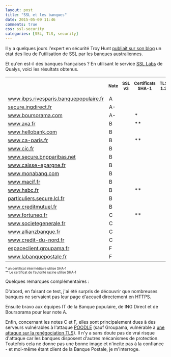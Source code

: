```yaml
---
layout: post
title: "SSL et les banques"
date: 2015-05-09 11:46
comments: true
css: ssl-security
categories: [SSL, TLS, security]
---
```


Il y a quelques jours l'expert en sécurité Troy Hunt [publiait sur son blog](http://www.troyhunt.com/2015/05/do-you-really-want-bank-grade-security.html) un état des lieu de l'utilisation de SSL par les banques australiennes.

Et qu'en est-il des banques françaises ? En utilisant le service [SSL Labs](https://www.ssllabs.com/) de Qualys, voici les résultats obtenus.

<!-- more -->

<table style="border:none;">
    <tr style="font-size: small; border:none;">
        <th class="rotate"/>
        <th class="rotate"><div><span>Note</span></div></th>
        <th class="rotate"><div><span>SSL v3</span></div></th>
        <th class="rotate"><div><span>Certificats SHA-1</span></div></th>
        <th class="rotate"><div><span>TLS 1.2</span></div></th>
        <th class="rotate"><div><span>RC4</span></div></th>
        <th class="rotate"><div><span>Perfect Forward Secrecy</span></div></th>
        <th class="rotate"><div><span>Vulnérabilité POODLE</span></div></th>
        <th class="rotate"><div><span>Vulnérabilité Heartbleed</span></div></th>
        <th class="rotate"><div><span>Certificat EV</span></div></th>
        <th class="rotate"><div><span>Certificate Transparency</span></div></th>
    </tr>
    <tr>
        <td class="name A"><a href="https://www.ssllabs.com/ssltest/analyze.html?d=www.ibps.rivesparis.banquepopulaire.fr&hideResults=on">www.ibps.rivesparis.banquepopulaire.fr</a></td>
        <td class="grade A">A</td>
        <td data-feature="SSL 3" class="pass"></td>
        <td data-feature="SHA-1" class="fail"></td>
        <td data-feature="TLS 1.2" class="pass"></td>
        <td data-feature="RC4" class="pass"></td>
        <td data-feature="PFS" class="pass"></td>
        <td data-feature="POODLE" class="pass"></td>
        <td data-feature="Heartbleed"class="pass"></td>
        <td data-feature="EV" class="info no"></td>
        <td data-feature="Transparency" class="info no"></td>
    </tr>
    <tr>
        <td class="name A"><a href="https://www.ssllabs.com/ssltest/analyze.html?d=secure.ingdirect.fr&hideResults=on">secure.ingdirect.fr</a></td>
        <td class="grade A">A-</td>
        <td data-feature="SSL 3" class="pass"></td>
        <td data-feature="SHA-1" class="fail"></td>
        <td data-feature="TLS 1.2" class="pass"></td>
        <td data-feature="RC4" class="pass"></td>
        <td data-feature="PFS" class="fail"></td>
        <td data-feature="POODLE" class="pass"></td>
        <td data-feature="Heartbleed"class="pass"></td>
        <td data-feature="EV" class="info yes"></td>
        <td data-feature="Transparency" class="info no"></td>
    </tr>
    <tr>
        <td class="name A"><a href="https://www.ssllabs.com/ssltest/analyze.html?d=boursorama.com&s=83.231.216.140&hideResults=on">www.boursorama.com</a></td>
        <td class="grade A">A-</td>
        <td data-feature="SSL 3" class="pass"></td>
        <td data-feature="SHA-1" class="pass">*</td>
        <td data-feature="TLS 1.2" class="pass"></td>
        <td data-feature="RC4" class="pass"></td>
        <td data-feature="PFS" class="fail"></td>
        <td data-feature="POODLE" class="pass"></td>
        <td data-feature="Heartbleed"class="pass"></td>
        <td data-feature="EV" class="info yes"></td>
        <td data-feature="Transparency" class="info no"></td>
    </tr>
    <tr>
        <td class="name B"><a href="https://www.ssllabs.com/ssltest/analyze.html?d=www.axa.fr&s=174.35.7.31&hideResults=on">www.axa.fr</a></td>
        <td class="grade B">B</td>
        <td data-feature="SSL 3" class="pass"></td>
        <td data-feature="SHA-1" class="pass">**</td>
        <td data-feature="TLS 1.2" class="pass"></td>
        <td data-feature="RC4" class="fail"></td>
        <td data-feature="PFS" class="fail"></td>
        <td data-feature="POODLE" class="pass"></td>
        <td data-feature="Heartbleed"class="pass"></td>
        <td data-feature="EV" class="info no"></td>
        <td data-feature="Transparency" class="info no"></td>
    </tr>
    <tr>
        <td class="name B"><a href="https://www.ssllabs.com/ssltest/analyze.html?d=www.hellobank.fr&hideResults=on">www.hellobank.com</a></td>
        <td class="grade B">B</td>
        <td data-feature="SSL 3" class="pass"></td>
        <td data-feature="SHA-1" class="pass"></td>
        <td data-feature="TLS 1.2" class="pass"></td>
        <td data-feature="RC4" class="fail"></td>
        <td data-feature="PFS" class="fail"></td>
        <td data-feature="POODLE" class="pass"></td>
        <td data-feature="Heartbleed"class="pass"></td>
        <td data-feature="EV" class="info no"></td>
        <td data-feature="Transparency" class="info no"></td>
    </tr>
    <tr>
        <td class="name B"><a href="https://www.ssllabs.com/ssltest/analyze.html?d=www.ca-paris.fr&hideResults=on">www.ca-paris.fr</a></td>
        <td class="grade B">B</td>
        <td data-feature="SSL 3" class="pass"></td>
        <td data-feature="SHA-1" class="pass">**</td>
        <td data-feature="TLS 1.2" class="fail"></td>
        <td data-feature="RC4" class="fail"></td>
        <td data-feature="PFS" class="fail"></td>
        <td data-feature="POODLE" class="pass"></td>
        <td data-feature="Heartbleed"class="pass"></td>
        <td data-feature="EV" class="info yes"></td>
        <td data-feature="Transparency" class="info yes"></td>
    </tr>
    <tr>
        <td class="name B"><a href="https://www.ssllabs.com/ssltest/analyze.html?d=www.cic.fr&s=145.226.109.155&hideResults=on">www.cic.fr</a></td>
        <td class="grade B">B</td>
        <td data-feature="SSL 3" class="pass"></td>
        <td data-feature="SHA-1" class="pass"></td>
        <td data-feature="TLS 1.2" class="fail"></td>
        <td data-feature="RC4" class="fail"></td>
        <td data-feature="PFS" class="fail"></td>
        <td data-feature="POODLE" class="pass"></td>
        <td data-feature="Heartbleed"class="pass"></td>
        <td data-feature="EV" class="info yes"></td>
        <td data-feature="Transparency" class="info yes"></td>
    </tr>
    <tr>
        <td class="name B"><a href="https://www.ssllabs.com/ssltest/analyze.html?d=www.secure.bnpparibas.net&s=159.50.16.33&hideResults=on">www.secure.bnpparibas.net</a></td>
        <td class="grade B">B</td>
        <td data-feature="SSL 3" class="pass"></td>
        <td data-feature="SHA-1" class="fail"></td>
        <td data-feature="TLS 1.2" class="pass"></td>
        <td data-feature="RC4" class="fail"></td>
        <td data-feature="PFS" class="fail"></td>
        <td data-feature="POODLE" class="pass"></td>
        <td data-feature="Heartbleed"class="pass"></td>
        <td data-feature="EV" class="info no"></td>
        <td data-feature="Transparency" class="info no"></td>
    </tr>
    <tr>
        <td class="name B"><a href="https://www.ssllabs.com/ssltest/analyze.html?d=www.caisse-epargne.fr&s=91.135.188.224&hideResults=on">www.caisse-epargne.fr</a></td>
        <td class="grade B">B</td>
        <td data-feature="SSL 3" class="pass"></td>
        <td data-feature="SHA-1" class="fail"></td>
        <td data-feature="TLS 1.2" class="pass"></td>
        <td data-feature="RC4" class="fail"></td>
        <td data-feature="PFS" class="fail"></td>
        <td data-feature="POODLE" class="pass"></td>
        <td data-feature="Heartbleed"class="pass"></td>
        <td data-feature="EV" class="info no"></td>
        <td data-feature="Transparency" class="info no"></td>
    </tr>
    <tr>
        <td class="name B"><a href="https://www.ssllabs.com/ssltest/analyze.html?d=www.monabanq.com&s=145.226.99.116&hideResults=on">www.monabanq.com</a></td>
        <td class="grade B">B</td>
        <td data-feature="SSL 3" class="pass"></td>
        <td data-feature="SHA-1" class="fail"></td>
        <td data-feature="TLS 1.2" class="fail"></td>
        <td data-feature="RC4" class="fail"></td>
        <td data-feature="PFS" class="fail"></td>
        <td data-feature="POODLE" class="pass"></td>
        <td data-feature="Heartbleed"class="pass"></td>
        <td data-feature="EV" class="info no"></td>
        <td data-feature="Transparency" class="info no"></td>
    </tr>
    <tr>
        <td class="name B"><a href="https://www.ssllabs.com/ssltest/analyze.html?d=www.macif.fr&hideResults=on">www.macif.fr</a></td>
        <td class="grade B">B</td>
        <td data-feature="SSL 3" class="fail"></td>
        <td data-feature="SHA-1" class="pass"></td>
        <td data-feature="TLS 1.2" class="fail"></td>
        <td data-feature="RC4" class="fail"></td>
        <td data-feature="PFS" class="fail"></td>
        <td data-feature="POODLE" class="pass"></td>
        <td data-feature="Heartbleed"class="pass"></td>
        <td data-feature="EV" class="info yes"></td>
        <td data-feature="Transparency" class="info yes"></td>
    </tr>
    <tr>
        <td class="name B"><a href="https://www.ssllabs.com/ssltest/analyze.html?d=www.hsbc.fr&s=91.214.6.232">www.hsbc.fr</a></td>
        <td class="grade B">B</td>
        <td data-feature="SSL 3" class="fail"></td>
        <td data-feature="SHA-1" class="pass">**</td>
        <td data-feature="TLS 1.2" class="fail"></td>
        <td data-feature="RC4" class="fail"></td>
        <td data-feature="PFS" class="fail"></td>
        <td data-feature="POODLE" class="pass"></td>
        <td data-feature="Heartbleed"class="pass"></td>
        <td data-feature="EV" class="info yes"></td>
        <td data-feature="Transparency" class="info yes"></td>
    </tr>
    <tr>
        <td class="name B"><a href="https://www.ssllabs.com/ssltest/analyze.html?d=particuliers.secure.lcl.fr&hideResults=on">particuliers.secure.lcl.fr</a></td>
        <td class="grade B">B</td>
        <td data-feature="SSL 3" class="pass"></td>
        <td data-feature="SHA-1" class="fail"></td>
        <td data-feature="TLS 1.2" class="fail"></td>
        <td data-feature="RC4" class="fail"></td>
        <td data-feature="PFS" class="fail"></td>
        <td data-feature="POODLE" class="pass"></td>
        <td data-feature="Heartbleed"class="pass"></td>
        <td data-feature="EV" class="info yes"></td>
        <td data-feature="Transparency" class="info no"></td>
    </tr>
    <tr>
        <td class="name B"><a href="https://www.ssllabs.com/ssltest/analyze.html?d=creditmutuel.fr&s=145.226.45.139&hideResults=on">www.creditmutuel.fr</a></td>
        <td class="grade B">B</td>
        <td data-feature="SSL 3" class="pass"></td>
        <td data-feature="SHA-1" class="fail"></td>
        <td data-feature="TLS 1.2" class="fail"></td>
        <td data-feature="RC4" class="fail"></td>
        <td data-feature="PFS" class="fail"></td>
        <td data-feature="POODLE" class="pass"></td>
        <td data-feature="Heartbleed"class="pass"></td>
        <td data-feature="EV" class="info no"></td>
        <td data-feature="Transparency" class="info no"></td>
    </tr>
    <tr>
        <td class="name C"><a href="https://www.ssllabs.com/ssltest/analyze.html?d=www.fortuneo.fr&s=194.51.217.72&hideResults=on">www.fortuneo.fr</a></td>
        <td class="grade C">C</td>
        <td data-feature="SSL 3" class="fail"></td>
        <td data-feature="SHA-1" class="pass">**</td>
        <td data-feature="TLS 1.2" class="fail"></td>
        <td data-feature="RC4" class="fail"></td>
        <td data-feature="PFS" class="fail"></td>
        <td data-feature="POODLE" class="fail"></td>
        <td data-feature="Heartbleed"class="pass"></td>
        <td data-feature="EV" class="info no"></td>
        <td data-feature="Transparency" class="info no"></td>
    </tr>
    <tr>
        <td class="name C"><a href="https://www.ssllabs.com/ssltest/analyze.html?d=www.societegenerale.fr&hideResults=on">www.societegenerale.fr</a></td>
        <td class="grade C">C</td>
        <td data-feature="SSL 3" class="fail"></td>
        <td data-feature="SHA-1" class="fail"></td>
        <td data-feature="TLS 1.2" class="pass"></td>
        <td data-feature="RC4" class="fail"></td>
        <td data-feature="PFS" class="fail"></td>
        <td data-feature="POODLE" class="fail"></td>
        <td data-feature="Heartbleed"class="pass"></td>
        <td data-feature="EV" class="info no"></td>
        <td data-feature="Transparency" class="info no"></td>
    </tr>
    <tr>
        <td class="name C"><a href="https://www.ssllabs.com/ssltest/analyze.html?d=www.allianzbanque.fr&hideResults=on">www.allianzbanque.fr</a></td>
        <td class="grade C">C</td>
        <td data-feature="SSL 3" class="fail"></td>
        <td data-feature="SHA-1" class="fail"></td>
        <td data-feature="TLS 1.2" class="fail"></td>
        <td data-feature="RC4" class="fail"></td>
        <td data-feature="PFS" class="fail"></td>
        <td data-feature="POODLE" class="fail"></td>
        <td data-feature="Heartbleed"class="pass"></td>
        <td data-feature="EV" class="info yes"></td>
        <td data-feature="Transparency" class="info no"></td>
    </tr>
    <tr>
        <td class="name C"><a href="https://www.ssllabs.com/ssltest/analyze.html?d=www.credit-du-nord.fr&hideResults=on">www.credit-du-nord.fr</a></td>
        <td class="grade C">C</td>
        <td data-feature="SSL 3" class="fail"></td>
        <td data-feature="SHA-1" class="fail"></td>
        <td data-feature="TLS 1.2" class="fail"></td>
        <td data-feature="RC4" class="fail"></td>
        <td data-feature="PFS" class="fail"></td>
        <td data-feature="POODLE" class="fail"></td>
        <td data-feature="Heartbleed"class="pass"></td>
        <td data-feature="EV" class="info no"></td>
        <td data-feature="Transparency" class="info no"></td>
    </tr>
    <tr>
        <td class="name F"><a href="https://www.ssllabs.com/ssltest/analyze.html?d=espaceclient.groupama.fr&hideResults=on">espaceclient.groupama.fr</a></td>
        <td class="grade F">F</td>
        <td data-feature="SSL 3" class="fail"></td>
        <td data-feature="SHA-1" class="fail"></td>
        <td data-feature="TLS 1.2" class="fail"></td>
        <td data-feature="RC4" class="fail"></td>
        <td data-feature="PFS" class="fail"></td>
        <td data-feature="POODLE" class="pass"></td>
        <td data-feature="Heartbleed"class="pass"></td>
        <td data-feature="EV" class="info no"></td>
        <td data-feature="Transparency" class="info no"></td>
    </tr>
    <tr>
        <td class="name F"><a href="https://www.ssllabs.com/ssltest/analyze.html?d=www.labanquepostale.fr&hideResults=on">www.labanquepostale.fr</a></td>
        <td class="grade F">F</td>
        <td data-feature="SSL 3" class="fail"></td>
        <td data-feature="SHA-1" class="fail"></td>
        <td data-feature="TLS 1.2" class="pass"></td>
        <td data-feature="RC4" class="fail"></td>
        <td data-feature="PFS" class="fail"></td>
        <td data-feature="POODLE" class="fail"></td>
        <td data-feature="Heartbleed"class="pass"></td>
        <td data-feature="EV" class="info yes"></td>
        <td data-feature="Transparency" class="info no"></td>
    </tr>
</table>

<div style="font-size: x-small;">
* un certificat intermédiaire utilise SHA-1
<br/>
** Le certificat de l'autorité racine utilise SHA-1
</div>

Quelques remarques complémentaires :

D'abord, en faisant ce test, j'ai été surpris de découvrir que nombreuses banques ne servaient pas leur page d'accueil directement en HTTPS.

Ensuite bravo aux équipes IT de la Banque populaire, de ING Direct et de Boursorama pour leur note A.

Enfin, concernant les notes C et F, elles sont principalement dues à des serveurs vulnérables à l'attaque [POODLE](https://fr.wikipedia.org/wiki/POODLE) (sauf Groupama, vulnérable à [une attaque sur la renégociation TLS](https://community.qualys.com/blogs/securitylabs/2009/11/05/ssl-and-tls-authentication-gap-vulnerability-discovered?_ga=1.245541639.2029124093.1429356581)). Il n'y a sans doute pas de vrai risque d'attaque car les banques disposent d'autres mécanismes de protection. Toutefois cela ne donne pas une bonne image et n'incite pas à la confiance - et moi-même étant client de la Banque Postale, je m'interroge.